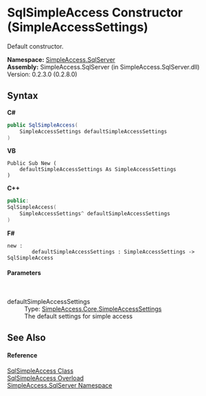 # SqlSimpleAccess Constructor (SimpleAccessSettings)
 

Default constructor.

**Namespace:**&nbsp;<a href="0aec4ece-a28c-8a60-ec49-ed778f89c036">SimpleAccess.SqlServer</a><br />**Assembly:**&nbsp;SimpleAccess.SqlServer (in SimpleAccess.SqlServer.dll) Version: 0.2.3.0 (0.2.8.0)

## Syntax

**C#**<br />
``` C#
public SqlSimpleAccess(
	SimpleAccessSettings defaultSimpleAccessSettings
)
```

**VB**<br />
``` VB
Public Sub New ( 
	defaultSimpleAccessSettings As SimpleAccessSettings
)
```

**C++**<br />
``` C++
public:
SqlSimpleAccess(
	SimpleAccessSettings^ defaultSimpleAccessSettings
)
```

**F#**<br />
``` F#
new : 
        defaultSimpleAccessSettings : SimpleAccessSettings -> SqlSimpleAccess
```


#### Parameters
&nbsp;<dl><dt>defaultSimpleAccessSettings</dt><dd>Type: <a href="43f972b4-e83c-53c8-a130-8b815b2375b7">SimpleAccess.Core.SimpleAccessSettings</a><br />The default settings for simple access</dd></dl>

## See Also


#### Reference
<a href="51cba069-bca7-767f-b9f4-7a420dd10a28">SqlSimpleAccess Class</a><br /><a href="0b0f752a-0edb-b2f0-8373-d1317b9ee89e">SqlSimpleAccess Overload</a><br /><a href="0aec4ece-a28c-8a60-ec49-ed778f89c036">SimpleAccess.SqlServer Namespace</a><br />